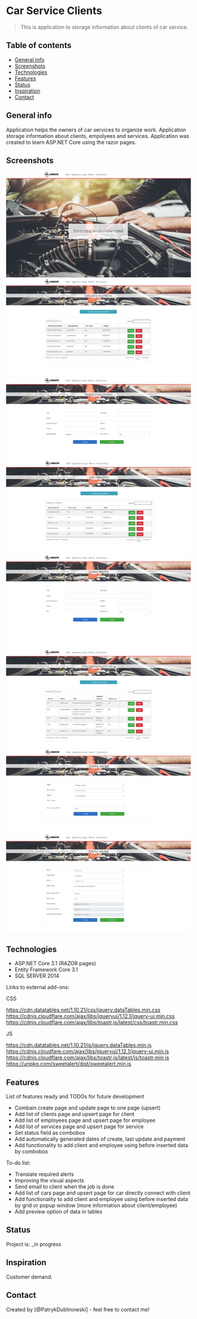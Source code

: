 # Car Service Clients
> This is application to storage information about clients of car service.

## Table of contents
* [General info](#general-info)
* [Screenshots](#screenshots)
* [Technologies](#technologies)
* [Features](#features)
* [Status](#status)
* [Inspiration](#inspiration)
* [Contact](#contact)

## General info
Application helps the owners of car services to organize work. Application storage information about clients, empolyees and services. Application was created to learn ASP.NET Core using the razor pages. 


## Screenshots
<img src="screens/start.png">
<img src="screens/employeesList.png">
<img src="screens/addEmployee.png">
<img src="screens/clientsList.png">
<img src="screens/addClient.png">
<img src="screens/servicesList.png">
<img src="screens/addService.png">
<img src="screens/editService.png">

## Technologies
* ASP.NET Core 3.1 (RAZOR pages)
* Entity Framework Core 3.1
* SQL SERVER 2014

Links to external add-ons:

CSS

 https://cdn.datatables.net/1.10.21/css/jquery.dataTables.min.css
 https://cdnjs.cloudflare.com/ajax/libs/jqueryui/1.12.1/jquery-ui.min.css
 https://cdnjs.cloudflare.com/ajax/libs/toastr.js/latest/css/toastr.min.css


JS

 https://cdn.datatables.net/1.10.21/js/jquery.dataTables.min.js
 https://cdnjs.cloudfare.com/ajax/libs/jqueryui/1.12.1/jquery-ui.min.js
 https://cdnjs.cloudflare.com/ajax/libs/toastr.js/latest/js/toastr.min.js
 https://unpkg.com/sweetalert/dist/sweetalert.min.js

## Features
List of features ready and TODOs for future development
* Combain create page and update page to one page (upsert)
* Add list of clients page and upsert page for client
* Add list of employees page and upsert page for employee
* Add list of services page and upsert page for service
* Set status field as combobox
* Add automatically generated dates of create, last update and payment
* Add functionality to add client and employee using before inserted data by combobox

To-do list:
* Translate required alerts
* Improving the visual aspects
* Send email to client when the job is done
* Add list of cars page and upsert page for car directly connect with client
* Add functionality to add client and employee using before inserted data by grid or popup window (more information about client/employee)
* Add preview option of data in tables

## Status
Project is: _in progress

## Inspiration
Customer demand.

## Contact
Created by [@PatrykDublinowski] - feel free to contact me!
